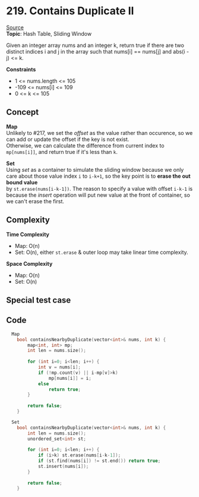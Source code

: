 # 219. Contains Duplicate II

[Source](https://leetcode.com/problems/contains-duplicate-ii/)  
**Topic**: Hash Table, Sliding Window

Given an integer array nums and an integer k, return true if there are two distinct indices i and j in the array such that nums[i] == nums[j] and abs(i - j) <= k.

**Constraints**

* 1 <= nums.length <= 105
* -109 <= nums[i] <= 109
* 0 <= k <= 105

## Concept
**Map**  
Unlikely to #217, we set the *offset* as the value rather than occurence, so we can add or update the offset if the key is not exist.  
Otherwise, we can calculate the difference from current index to `mp[nums[i]]`, and return true if it's less than `k`.

**Set**  
Using *set* as a container to simulate the sliding window because we only care about those value index `i` to `i-k+1`, so the key point is to **erase the out bound value**  
by `st.erase(nums[i-k-1])`. The reason to specify a value with offset `i-k-1` is because the *insert* operation will put new value at the front of container, so we can't erase the first.  

## Complexity

**Time Complexity**  

* Map: O(n)
* Set: O(n), either `st.erase` & outer loop may take linear time complexity.

**Space Complexity**  

* Map: O(n)
* Set: O(n)

## Special test case


## Code
```c++
  Map
    bool containsNearbyDuplicate(vector<int>& nums, int k) {
        map<int, int> mp;
        int len = nums.size();
        
        for (int i=0; i<len; i++) {
            int v = nums[i];
            if (!mp.count(v) || i-mp[v]>k)
                mp[nums[i]] = i;
            else 
                return true;
        }
        
        return false;
    }

  Set
    bool containsNearbyDuplicate(vector<int>& nums, int k) {
        int len = nums.size();
        unordered_set<int> st;
        
        for (int i=0; i<len; i++) {
            if (i>k) st.erase(nums[i-k-1]);
            if (st.find(nums[i]) != st.end()) return true;
            st.insert(nums[i]);
        }
        
        return false;
    }
```
